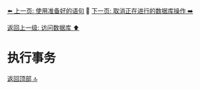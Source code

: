 [⬅️ 上一页: 使用准备好的语句](使用准备好的语句) 🚦 [下一页: 取消正在进行的数据库操作 ➡️](取消正在进行的数据库操作)

[返回上一级: 访问数据库 ⬆️](../访问数据库)

# 执行事务

[返回顶部 🔝](#执行事务)